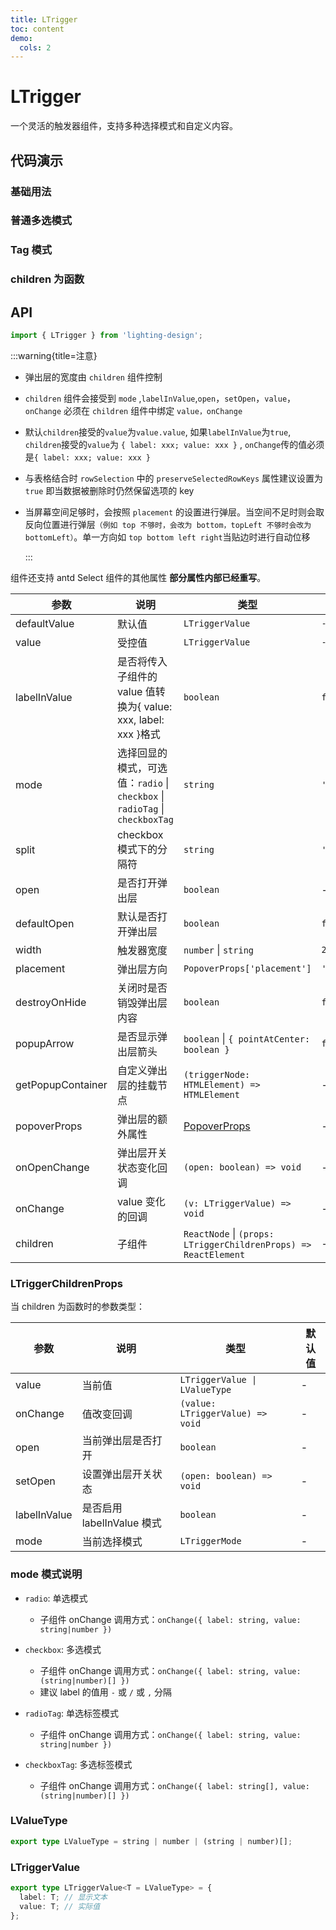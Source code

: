 ```yaml
---
title: LTrigger
toc: content
demo:
  cols: 2
---
```


# LTrigger

一个灵活的触发器组件，支持多种选择模式和自定义内容。

## 代码演示

### 基础用法

<code src='./demos/demo1.tsx'></code>

### 普通多选模式

<code src='./demos/demo7.tsx'></code>

### Tag 模式

<code src='./demos/demo3.tsx' ></code>

<!-- ### 与 LCardGroup 结合

<code src='./demos/demo5.tsx' ></code>

### 与 LTagGroup 结合

<code src='./demos/demo6.tsx' ></code>

### 与 LTable 结合

<code src='./demos/demo4.tsx' ></code>

### 在 LForm 中使用


<code src='./demos/demo2.tsx' ></code>  -->

### children 为函数

<code src='./demos/demo8.tsx' ></code>

## API

```ts
import { LTrigger } from 'lighting-design';
```

:::warning{title=注意}

- 弹出层的宽度由 `children` 组件控制

- `children` 组件会接受到 `mode` ,`labelInValue`,`open`，`setOpen`，`value`，`onChange` 必须在 `children` 组件中绑定 `value，onChange`

- 默认`children`接受的`value`为`value.value`, 如果`labelInValue`为`true`, `children`接受的`value`为 `{ label: xxx; value: xxx }` , `onChange`传的值必须是`{ label: xxx; value: xxx }`

- 与表格结合时 `rowSelection` 中的 `preserveSelectedRowKeys` 属性建议设置为 `true` 即当数据被删除时仍然保留选项的 key

- 当屏幕空间足够时，会按照 `placement` 的设置进行弹层。当空间不足时则会取反向位置进行弹层`（例如 top 不够时，会改为 bottom，topLeft 不够时会改为 bottomLeft）`。单一方向如 `top bottom left right`当贴边时进行自动位移

  :::

组件还支持 antd Select 组件的其他属性 **部分属性内部已经重写**。

| 参数              | 说明                                                                         | 类型                                                            | 默认值         |
| ----------------- | ---------------------------------------------------------------------------- | --------------------------------------------------------------- | -------------- |
| defaultValue      | 默认值                                                                       | `LTriggerValue`                                                 | `-`            |
| value             | 受控值                                                                       | `LTriggerValue`                                                 | `-`            |
| labelInValue      | 是否将传入子组件的 value 值转换为{ value: xxx, label: xxx }格式              | `boolean`                                                       | `false`        |
| mode              | 选择回显的模式，可选值：`radio` \| `checkbox` \| `radioTag` \| `checkboxTag` | `string`                                                        | `'radio'`      |
| split             | checkbox 模式下的分隔符                                                      | `string`                                                        | `' / '`        |
| open              | 是否打开弹出层                                                               | `boolean`                                                       | -              |
| defaultOpen       | 默认是否打开弹出层                                                           | `boolean`                                                       | `false`        |
| width             | 触发器宽度                                                                   | `number` \| `string`                                            | `250`          |
| placement         | 弹出层方向                                                                   | `PopoverProps['placement']`                                     | `'bottomLeft'` |
| destroyOnHide     | 关闭时是否销毁弹出层内容                                                     | `boolean`                                                       | `false`        |
| popupArrow        | 是否显示弹出层箭头                                                           | `boolean` \| `{ pointAtCenter: boolean }`                       | `false`        |
| getPopupContainer | 自定义弹出层的挂载节点                                                       | `(triggerNode: HTMLElement) => HTMLElement`                     | -              |
| popoverProps      | 弹出层的额外属性                                                             | [PopoverProps](https://ant.design/components/popover-cn#api)    | -              |
| onOpenChange      | 弹出层开关状态变化回调                                                       | `(open: boolean) => void`                                       | -              |
| onChange          | value 变化的回调                                                             | `(v: LTriggerValue) => void`                                    | -              |
| children          | 子组件                                                                       | `ReactNode` \| `(props: LTriggerChildrenProps) => ReactElement` | -              |

### LTriggerChildrenProps

当 children 为函数时的参数类型：

| 参数         | 说明                       | 类型                             | 默认值 |
| ------------ | -------------------------- | -------------------------------- | ------ |
| value        | 当前值                     | `LTriggerValue \| LValueType`    | -      |
| onChange     | 值改变回调                 | `(value: LTriggerValue) => void` | -      |
| open         | 当前弹出层是否打开         | `boolean`                        | -      |
| setOpen      | 设置弹出层开关状态         | `(open: boolean) => void`        | -      |
| labelInValue | 是否启用 labelInValue 模式 | `boolean`                        | -      |
| mode         | 当前选择模式               | `LTriggerMode`                   | -      |

### mode 模式说明

- `radio`: 单选模式

  - 子组件 onChange 调用方式：`onChange({ label: string, value: string|number })`

- `checkbox`: 多选模式

  - 子组件 onChange 调用方式：`onChange({ label: string, value: (string|number)[] })`
  - 建议 label 的值用 `-` 或 `/` 或 `,` 分隔

- `radioTag`: 单选标签模式

  - 子组件 onChange 调用方式：`onChange({ label: string, value: string|number })`

- `checkboxTag`: 多选标签模式
  - 子组件 onChange 调用方式：`onChange({ label: string[], value: (string|number)[] })`

### LValueType

```ts
export type LValueType = string | number | (string | number)[];
```

### LTriggerValue

```ts
export type LTriggerValue<T = LValueType> = {
  label: T; // 显示文本
  value: T; // 实际值
};
```
